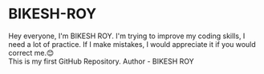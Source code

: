 # BIKESH-ROY
Hey everyone, I'm BIKESH ROY. I'm trying to improve my coding skills, I need a lot of practice. If I make mistakes, I would appreciate it if you would correct me.😊
<br>
This is my first GitHub Repository.
Author - BIKESH ROY
